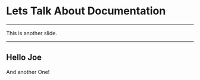 
# Lets Talk About Documentation

----------

This is another slide.

---------

## Hello Joe

And another One!